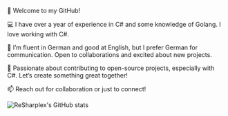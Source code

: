 👋 Welcome to my GitHub!

💻 I have over a year of experience in C# and some knowledge of Golang. I love working with C#.

🌱 I’m fluent in German and good at English, but I prefer German for communication. Open to collaborations and excited about new projects.

🚀 Passionate about contributing to open-source projects, especially with C#. Let’s create something great together!

📫 Reach out for collaboration or just to connect!

![ReSharplex's GitHub stats](https://github-readme-stats.vercel.app/api?username=ReSharplex\&show_icons=true\&theme=radical)
